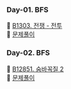 ### Day-01. BFS
🥈 [B1303. 전쟁 - 전투](https://www.acmicpc.net/problem/1303)
<br>
🙉 [문제풀이](https://isminimin.tistory.com/10)

### Day-02. BFS
🥇 [B12851. 숨바꼭질 2](https://www.acmicpc.net/problem/12851)
<br>
🙉 [문제풀이](https://isminimin.tistory.com/12)
